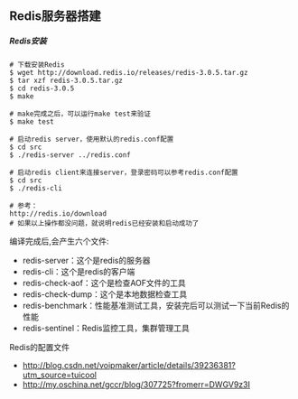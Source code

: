 ## Redis服务器搭建

##### Redis安装
```
# 下载安装Redis
$ wget http://download.redis.io/releases/redis-3.0.5.tar.gz
$ tar xzf redis-3.0.5.tar.gz
$ cd redis-3.0.5
$ make

# make完成之后，可以运行make test来验证
$ make test

# 启动redis server，使用默认的redis.conf配置
$ cd src
$ ./redis-server ../redis.conf

# 启动redis client来连接server，登录密码可以参考redis.conf配置
$ cd src
$ ./redis-cli 

# 参考：
http://redis.io/download
# 如果以上操作都没问题，就说明redis已经安装和启动成功了
```

编译完成后,会产生六个文件: 

- redis-server：这个是redis的服务器 
- redis-cli：这个是redis的客户端 
- redis-check-aof：这个是检查AOF文件的工具 
- redis-check-dump：这个是本地数据检查工具 
- redis-benchmark：性能基准测试工具，安装完后可以测试一下当前Redis的性能 
- redis-sentinel：Redis监控工具，集群管理工具


Redis的配置文件

- http://blog.csdn.net/voipmaker/article/details/39236381?utm_source=tuicool
- http://my.oschina.net/gccr/blog/307725?fromerr=DWGV9z3I